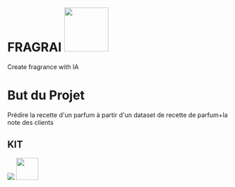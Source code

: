 # FRAGRAI <img src="https://img.icons8.com/external-justicon-blue-justicon/344/external-perfume-valentines-day-justicon-blue-justicon.png" width="100" height="100"/>
Create fragrance with IA
# But du Projet
Prédire la recette d'un parfum à partir d'un dataset de recette de parfum+la note des clients

## KIT 
<img src="https://img.icons8.com/color/48/000000/python.png"/> <img src="https://img.icons8.com/color/344/tensorflow.png" width="50" height="50"/>



